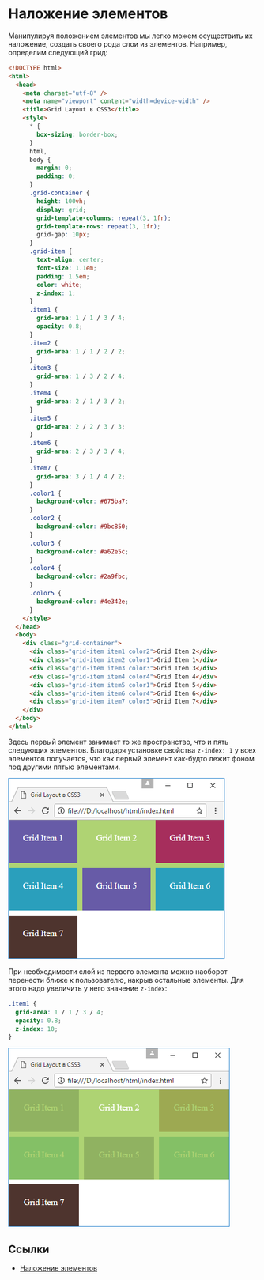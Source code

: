 # Наложение элементов

Манипулируя положением элементов мы легко можем осуществить их наложение, создать своего рода слои из элементов. Например, определим следующий грид:

```html
<!DOCTYPE html>
<html>
  <head>
    <meta charset="utf-8" />
    <meta name="viewport" content="width=device-width" />
    <title>Grid Layout в CSS3</title>
    <style>
      * {
        box-sizing: border-box;
      }
      html,
      body {
        margin: 0;
        padding: 0;
      }
      .grid-container {
        height: 100vh;
        display: grid;
        grid-template-columns: repeat(3, 1fr);
        grid-template-rows: repeat(3, 1fr);
        grid-gap: 10px;
      }
      .grid-item {
        text-align: center;
        font-size: 1.1em;
        padding: 1.5em;
        color: white;
        z-index: 1;
      }
      .item1 {
        grid-area: 1 / 1 / 3 / 4;
        opacity: 0.8;
      }
      .item2 {
        grid-area: 1 / 1 / 2 / 2;
      }
      .item3 {
        grid-area: 1 / 3 / 2 / 4;
      }
      .item4 {
        grid-area: 2 / 1 / 3 / 2;
      }
      .item5 {
        grid-area: 2 / 2 / 3 / 3;
      }
      .item6 {
        grid-area: 2 / 3 / 3 / 4;
      }
      .item7 {
        grid-area: 3 / 1 / 4 / 2;
      }
      .color1 {
        background-color: #675ba7;
      }
      .color2 {
        background-color: #9bc850;
      }
      .color3 {
        background-color: #a62e5c;
      }
      .color4 {
        background-color: #2a9fbc;
      }
      .color5 {
        background-color: #4e342e;
      }
    </style>
  </head>
  <body>
    <div class="grid-container">
      <div class="grid-item item1 color2">Grid Item 2</div>
      <div class="grid-item item2 color1">Grid Item 1</div>
      <div class="grid-item item3 color3">Grid Item 3</div>
      <div class="grid-item item4 color4">Grid Item 4</div>
      <div class="grid-item item5 color1">Grid Item 5</div>
      <div class="grid-item item6 color4">Grid Item 6</div>
      <div class="grid-item item7 color5">Grid Item 7</div>
    </div>
  </body>
</html>
```

Здесь первый элемент занимает то же пространство, что и пять следующих элементов. Благодаря установке свойства `z-index: 1` у всех элементов получается, что как первый элемент как-будто лежит фоном под другими пятью элементами.

![Наложение элементов](grid-7-1.png)

При необходимости слой из первого элемента можно наоборот перенести ближе к пользователю, накрыв остальные элементы. Для этого надо увеличить у него значение `z-index`:

```css
.item1 {
  grid-area: 1 / 1 / 3 / 4;
  opacity: 0.8;
  z-index: 10;
}
```

![Наложение элементов](grid-7-2.png)

## Ссылки

- [Наложение элементов](https://metanit.com/web/html5/13.7.php)
